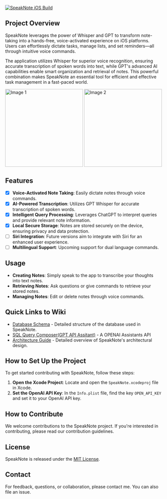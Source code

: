 [![SpeakNote iOS Build](https://github.com/AugustAtSeattle/SpeakNote/actions/workflows/ios.yml/badge.svg?branch=main)](https://github.com/AugustAtSeattle/SpeakNote/actions/workflows/ios.yml)
## Project Overview
SpeakNote leverages the power of Whisper and GPT to transform note-taking into a hands-free, voice-activated experience on iOS platforms. Users can effortlessly dictate tasks, manage lists, and set reminders—all through intuitive voice commands.

The application utilizes Whisper for superior voice recognition, ensuring accurate transcription of spoken words into text, while GPT's advanced AI capabilities enable smart organization and retrieval of notes. This powerful combination makes SpeakNote an essential tool for efficient and effective task management in a fast-paced world.

<img src="https://github.com/AugustAtSeattle/SpeakNote/assets/24403986/51a43c1f-5564-40a4-a955-17082f8c5a59" width="250" alt="Image 1">
<img src="https://github.com/AugustAtSeattle/SpeakNote/assets/24403986/f36a5717-9c10-494f-8b7f-ab024f565bd8" width="250" alt="Image 2">

## Features
- [x] **Voice-Activated Note Taking**: Easily dictate notes through voice commands.
- [x] **AI-Powered Transcription**: Utilizes GPT Whisper for accurate transcription of spoken words.
- [x] **Intelligent Query Processing**: Leverages ChatGPT to interpret queries and provide relevant note information.
- [x] **Local Secure Storage**: Notes are stored securely on the device, ensuring privacy and data protection.
- [ ] **Siri Integration**: Future versions aim to integrate with Siri for an enhanced user experience.
- [ ] **Multilingual Support**: Upcoming support for dual language commands.

## Usage 

- **Creating Notes**: Simply speak to the app to transcribe your thoughts into text notes.
- **Retrieving Notes**: Ask questions or give commands to retrieve your stored notes.
- **Managing Notes**: Edit or delete notes through voice commands.

## Quick Links to Wiki

- [Database Schema](Database-Schema) - Detailed structure of the database used in SpeakNote.
- [SQL Query Composer(GPT API Assitant)](SQL-Query-Composer-(OPENAI-Assistants-API)) - A OPENAI Assistants API
- [Architecture Guide](./ArchitecturalDesign.md) - Detailed overview of SpeakNote's architectural design.
  
## How to Set Up the Project
To get started contributing with SpeakNote, follow these steps:

1. **Open the Xcode Project**: Locate and open the `SpeakNote.xcodeproj` file in Xcode.
2. **Set the OpenAI API Key**: In the `Info.plist` file, find the key `OPEN_API_KEY` and set it to your OpenAI API key.

## How to Contribute
We welcome contributions to the SpeakNote project. If you're interested in contributing, please read our contribution guidelines.

## License
SpeakNote is released under the [MIT License](LICENSE).

## Contact
For feedback, questions, or collaboration, please contact me. You can also file an issue.
